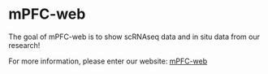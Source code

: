 # mPFC-web

<!-- badges: start -->
<!-- badges: end -->

The goal of mPFC-web is to show scRNAseq data and in situ data from our research!

For more information, please enter our website: [mPFC-web](gangcaolab.github.io/mPFC-web/)




